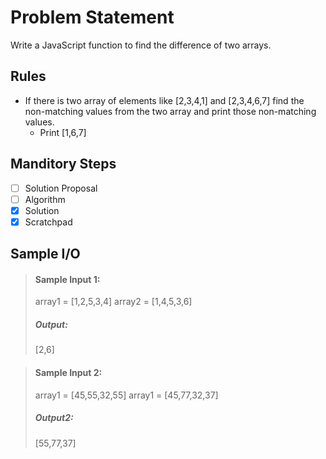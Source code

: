 # Problem Statement   

Write a JavaScript function to find the difference of two arrays.

## Rules
* If there is two array of elements like [2,3,4,1] and [2,3,4,6,7] find the non-matching values from the two array and print those non-matching values.
    * Print [1,6,7]


## Manditory Steps

- [ ] Solution Proposal
- [ ] Algorithm
- [x] Solution
- [x] Scratchpad

## Sample I/O

> #### Sample Input 1:
> array1 = [1,2,5,3,4]
> array2 = [1,4,5,3,6]
>
> ##### Output:
> [2,6]

> #### Sample Input 2:
> array1 = [45,55,32,55] 
> array1 = [45,77,32,37] 
> ##### Output2:
>  [55,77,37]
